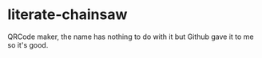 # literate-chainsaw
QRCode maker, the name has nothing to do with it but Github gave it to me so it's good.
